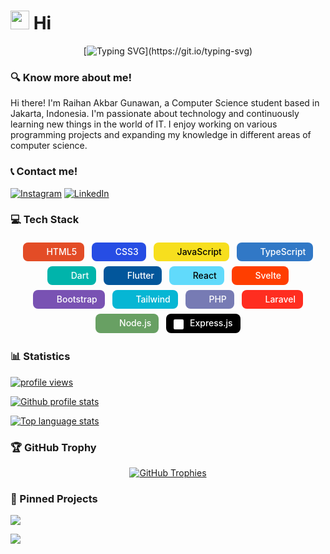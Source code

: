 <h1 align="left">
<img src="https://raw.githubusercontent.com/MartinHeinz/MartinHeinz/master/wave.gif" width="30px" />&nbsp;Hi
</h1>

<div align="center">

[![Typing SVG](https://readme-typing-svg.demolab.com?font=Fira+Code&pause=1000&color=0CDAF7&center=true&vCenter=true&width=435&lines=Welcome!)](https://git.io/typing-svg)

</div>

### 🔍 Know more about me!

<p>
Hi there! I'm Raihan Akbar Gunawan, a Computer Science student based in Jakarta, Indonesia. I'm passionate about technology and continuously learning new things in the world of IT. I enjoy working on various programming projects and expanding my knowledge in different areas of computer science.
</p>

### 📞 Contact me!

[![Instagram](https://img.shields.io/badge/Instagram-purple?style=flat-square&logo=instagram&logoColor=white)](https://www.instagram.com/rhankbrguw_/#)
[![LinkedIn](https://img.shields.io/badge/💼_LinkedIn-0077B5?style=flat-square&logoColor=white)](https://www.linkedin.com/in/raihan-akbar-2b5820334/)

### 💻 Tech Stack

<p align="center">
  <span style="display:inline-block; margin:4px; padding:6px 12px; border-radius:8px; background:#e34c26; color:white; font-weight:500;">
    <img src="https://cdn.jsdelivr.net/gh/devicons/devicon/icons/html5/html5-original.svg" height="16" style="vertical-align:middle; margin-right:6px;" />
    HTML5
  </span>

  <span style="display:inline-block; margin:4px; padding:6px 12px; border-radius:8px; background:#264de4; color:white; font-weight:500;">
    <img src="https://cdn.jsdelivr.net/gh/devicons/devicon/icons/css3/css3-original.svg" height="16" style="vertical-align:middle; margin-right:6px;" />
    CSS3
  </span>

  <span style="display:inline-block; margin:4px; padding:6px 12px; border-radius:8px; background:#f7df1e; color:black; font-weight:500;">
    <img src="https://cdn.jsdelivr.net/gh/devicons/devicon/icons/javascript/javascript-original.svg" height="16" style="vertical-align:middle; margin-right:6px;" />
    JavaScript
  </span>

  <span style="display:inline-block; margin:4px; padding:6px 12px; border-radius:8px; background:#3178c6; color:white; font-weight:500;">
    <img src="https://cdn.jsdelivr.net/gh/devicons/devicon/icons/typescript/typescript-original.svg" height="16" style="vertical-align:middle; margin-right:6px;" />
    TypeScript
  </span>

  <span style="display:inline-block; margin:4px; padding:6px 12px; border-radius:8px; background:#00B4AB; color:white; font-weight:500;">
    <img src="https://cdn.jsdelivr.net/gh/devicons/devicon/icons/dart/dart-original.svg" height="16" style="vertical-align:middle; margin-right:6px;" />
    Dart
  </span>

  <span style="display:inline-block; margin:4px; padding:6px 12px; border-radius:8px; background:#02569B; color:white; font-weight:500;">
    <img src="https://cdn.jsdelivr.net/gh/devicons/devicon/icons/flutter/flutter-original.svg" height="16" style="vertical-align:middle; margin-right:6px;" />
    Flutter
  </span>

  <span style="display:inline-block; margin:4px; padding:6px 12px; border-radius:8px; background:#61dafb; color:black; font-weight:500;">
    <img src="https://cdn.jsdelivr.net/gh/devicons/devicon/icons/react/react-original.svg" height="16" style="vertical-align:middle; margin-right:6px;" />
    React
  </span>

  <span style="display:inline-block; margin:4px; padding:6px 12px; border-radius:8px; background:#ff3e00; color:white; font-weight:500;">
    <img src="https://cdn.jsdelivr.net/gh/devicons/devicon/icons/svelte/svelte-original.svg" height="16" style="vertical-align:middle; margin-right:6px;" />
    Svelte
  </span>

  <span style="display:inline-block; margin:4px; padding:6px 12px; border-radius:8px; background:#7952b3; color:white; font-weight:500;">
    <img src="https://cdn.jsdelivr.net/gh/devicons/devicon/icons/bootstrap/bootstrap-original.svg" height="16" style="vertical-align:middle; margin-right:6px;" />
    Bootstrap
  </span>

  <span style="display:inline-block; margin:4px; padding:6px 12px; border-radius:8px; background:#06B6D4; color:white; font-weight:500;">
    <img src="https://cdn.jsdelivr.net/gh/devicons/devicon/icons/tailwindcss/tailwindcss-plain.svg" height="16" style="vertical-align:middle; margin-right:6px;" />
    Tailwind
  </span>

  <span style="display:inline-block; margin:4px; padding:6px 12px; border-radius:8px; background:#777BB4; color:white; font-weight:500;">
    <img src="https://cdn.jsdelivr.net/gh/devicons/devicon/icons/php/php-original.svg" height="16" style="vertical-align:middle; margin-right:6px;" />
    PHP
  </span>

  <span style="display:inline-block; margin:4px; padding:6px 12px; border-radius:8px; background:#ff2d20; color:white; font-weight:500;">
    <img src="https://cdn.jsdelivr.net/gh/devicons/devicon/icons/laravel/laravel-plain.svg" height="16" style="vertical-align:middle; margin-right:6px;" />
    Laravel
  </span>

  <span style="display:inline-block; margin:4px; padding:6px 12px; border-radius:8px; background:#68A063; color:white; font-weight:500;">
    <img src="https://cdn.jsdelivr.net/gh/devicons/devicon/icons/nodejs/nodejs-original.svg" height="16" style="vertical-align:middle; margin-right:6px;" />
    Node.js
  </span>

  <span style="display:inline-block; margin:4px; padding:6px 12px; border-radius:8px; background:#000000; color:white; font-weight:500;">
    <img src="https://cdn.jsdelivr.net/gh/devicons/devicon/icons/express/express-original.svg" height="16" style="vertical-align:middle; margin-right:6px; background:white; border-radius:2px;" />
    Express.js
  </span>
</p>

### 📊 Statistics

<p align="left">
  <a href="https://github.com/samaele13">
    <img src="https://komarev.com/ghpvc/?username=samaele13&label=Profile%20views&color=0e75b6&style=flat" alt="profile views" />
  </a>
</p>
<p align="left">
  <a href="https://github.com/samaele13">
    <img src="https://github-readme-stats.vercel.app/api?username=samaele13&show_icons=true&locale=en&theme=shades-of-purple" alt="Github profile stats" />
  </a>
</p>
<p align="left">
  <a href="https://github.com/samaele13">
    <img src="https://github-readme-stats.vercel.app/api/top-langs?username=samaele13&show_icons=true&locale=en&layout=compact&theme=shades-of-purple" alt="Top language stats" />
  </a>
</p>

### 🏆 GitHub Trophy

<p align="center">
  <a href="https://github.com/samaele13">
    <img src="https://github-profile-trophy.vercel.app/?username=samaele13&theme=dracula&margin-w=10&no-frame=true" alt="GitHub Trophies" />
  </a>
</p>

### 📌 Pinned Projects

<p align="left">
  <a href="https://github.com/Samaele13/rumah-kosim-sveltekit"><img src="https://github-readme-stats.vercel.app/api/pin/?username=Samaele13&repo=rumah-kosim-sveltekit&theme=shades-of-purple" /></a>
</p>
<p align="left">
  <a href="https://github.com/Samaele13/el-ngadu"><img src="https://github-readme-stats.vercel.app/api/pin/?username=Samaele13&repo=el-ngadu&theme=shades-of-purple" /></a>
</p>
